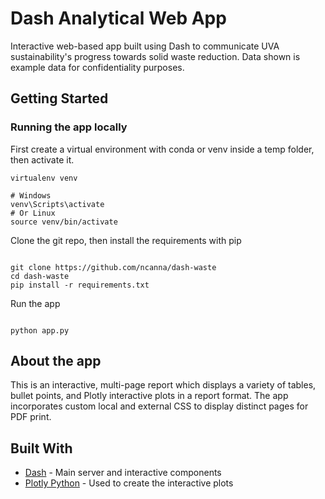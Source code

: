 # Dash Analytical Web App 
Interactive web-based app built using Dash to communicate UVA sustainability's progress towards solid waste reduction. Data shown is example data for confidentiality purposes.

## Getting Started

### Running the app locally

First create a virtual environment with conda or venv inside a temp folder, then activate it.

```
virtualenv venv

# Windows
venv\Scripts\activate
# Or Linux
source venv/bin/activate

```

Clone the git repo, then install the requirements with pip

```

git clone https://github.com/ncanna/dash-waste
cd dash-waste
pip install -r requirements.txt

```

Run the app

```

python app.py

```

## About the app

This is an interactive, multi-page report which displays a variety of tables, bullet points, and Plotly interactive plots in a report format. The app incorporates custom local and external CSS to display distinct pages for PDF print.

## Built With

- [Dash](https://dash.plot.ly/) - Main server and interactive components
- [Plotly Python](https://plot.ly/python/) - Used to create the interactive plots
